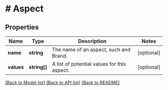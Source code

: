 # # Aspect

## Properties

Name | Type | Description | Notes
------------ | ------------- | ------------- | -------------
**name** | **string** | The name of an aspect, such and Brand. | [optional]
**values** | **string[]** | A list of potential values for this aspect. | [optional]

[[Back to Model list]](../../README.md#models) [[Back to API list]](../../README.md#endpoints) [[Back to README]](../../README.md)
